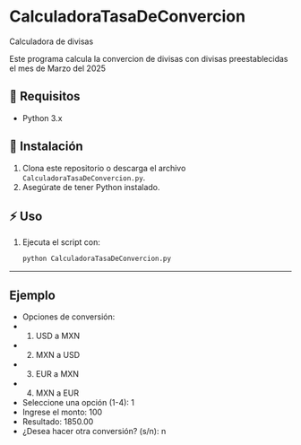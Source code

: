 # CalculadoraTasaDeConvercion
 Calculadora de divisas 

Este programa calcula la convercion de divisas con divisas preestablecidas el mes de Marzo del 2025

## 📌 Requisitos
- Python 3.x

## 🚀 Instalación
1. Clona este repositorio o descarga el archivo `CalculadoraTasaDeConvercion.py`.
2. Asegúrate de tener Python instalado.

## ⚡ Uso
1. Ejecuta el script con:
   ```sh
   python CalculadoraTasaDeConvercion.py

----------------------------------------
## Ejemplo

- Opciones de conversión:
- 1. USD a MXN
- 2. MXN a USD
- 3. EUR a MXN
- 4. MXN a EUR
- Seleccione una opción (1-4): 1
- Ingrese el monto: 100
- Resultado: 1850.00
- ¿Desea hacer otra conversión? (s/n): n

